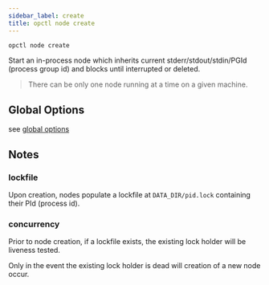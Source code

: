 ```yaml
---
sidebar_label: create
title: opctl node create
---
```


```sh
opctl node create
```

Start an in-process node which inherits current
stderr/stdout/stdin/PGId (process group id) and blocks until interrupted or deleted.

> There can be only one node running at a time on a given machine.

## Global Options
see [global options](../global-options.md)

## Notes

### lockfile
Upon creation, nodes populate a lockfile at `DATA_DIR/pid.lock`
containing their PId (process id).

### concurrency
Prior to node creation, if a lockfile exists, the existing lock holder
will be liveness tested.

Only in the event the existing lock holder is dead will creation of a
new node occur.
